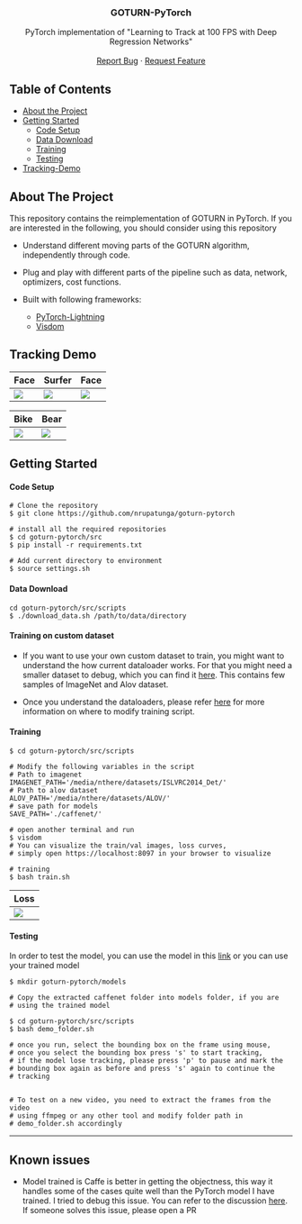 <!-- PROJECT LOGO -->
<p align="center">
  <h3 align="center">GOTURN-PyTorch</h3>

  <p align="center">
    PyTorch implementation of "Learning to Track at 100 FPS with Deep Regression Networks"
    <br />
    <br />
    <a href="https://github.com/nrupatunga/goturn-pytorch/issues">Report Bug</a>
    ·
    <a href="https://github.com/nrupatunga/goturn-pytorch/issues">Request Feature</a>
  </p>
</p>

<!-- TABLE OF CONTENTS -->
## Table of Contents

* [About the Project](#about-the-project)
* [Getting Started](#getting-started)
	- [Code Setup](#code-setup)
	- [Data Download](#data-download)
	- [Training](#training)
	- [Testing](#testing)
* [Tracking-Demo](#tracking-demo)

<!-- ABOUT THE PROJECT -->
## About The Project

This repository contains the reimplementation of GOTURN in PyTorch.
If you are interested in the following, you should consider using this
repository

* Understand different moving parts of the GOTURN algorithm,
independently through code. 

* Plug and play with different parts of the pipeline such as data, network, optimizers, cost functions.

* Built with following frameworks:
	- [PyTorch-Lightning](https://github.com/PyTorchLightning/pytorch-lightning)
	- [Visdom](https://github.com/facebookresearch/visdom)

## Tracking Demo

|Face           |  Surfer | Face |
|------------------------|-------------------------|-------------------------|
|![](https://github.com/nrupatunga/goturn-pytorch/blob/master/doc/output/face.gif)  | ![](https://github.com/nrupatunga/goturn-pytorch/blob/master/doc/output/surfer.gif) | ![](https://github.com/nrupatunga/goturn-pytorch/blob/master/doc/output/face2.gif)

|Bike           |  Bear |
|------------------------|-------------------------|
|![](https://github.com/nrupatunga/goturn-pytorch/blob/master/doc/output/bike.gif)  | ![](https://github.com/nrupatunga/goturn-pytorch/blob/master/doc/output/bear.gif) |

<!-- GETTING STARTED -->
## Getting Started

#### Code Setup
```
# Clone the repository
$ git clone https://github.com/nrupatunga/goturn-pytorch

# install all the required repositories
$ cd goturn-pytorch/src
$ pip install -r requirements.txt

# Add current directory to environment
$ source settings.sh
```

#### Data Download
```
cd goturn-pytorch/src/scripts
$ ./download_data.sh /path/to/data/directory
```

#### Training on custom dataset

- If you want to use your own custom dataset to train, you might want to
understand the how current dataloader works. For that you might need a
smaller dataset to debug, which you can find it
[here](https://drive.google.com/file/d/1XZa4kpgIwUqmrl9vonQZMIaemSUm5P-4/view?usp=sharing).
This contains few samples of ImageNet and Alov dataset.

- Once you understand the dataloaders, please
refer [here](https://github.com/nrupatunga/goturn-pytorch/issues/2#issuecomment-609405851)
for more information on where to modify training script.

#### Training
```
$ cd goturn-pytorch/src/scripts

# Modify the following variables in the script
# Path to imagenet
IMAGENET_PATH='/media/nthere/datasets/ISLVRC2014_Det/'
# Path to alov dataset
ALOV_PATH='/media/nthere/datasets/ALOV/'
# save path for models
SAVE_PATH='./caffenet/'

# open another terminal and run
$ visdom
# You can visualize the train/val images, loss curves,
# simply open https://localhost:8097 in your browser to visualize

# training
$ bash train.sh
```
|Loss           |
|------------------------|
|![](https://github.com/nrupatunga/goturn-pytorch/blob/master/doc/images/loss.png)  |

#### Testing

In order to test the model, you can use the model in this
[link](https://drive.google.com/drive/folders/1utL6Eh7CnxPM8_o8p5T72duZkhhG0tru?usp=sharing)
or you can use your trained model

```
$ mkdir goturn-pytorch/models

# Copy the extracted caffenet folder into models folder, if you are
# using the trained model

$ cd goturn-pytorch/src/scripts
$ bash demo_folder.sh

# once you run, select the bounding box on the frame using mouse, 
# once you select the bounding box press 's' to start tracking, 
# if the model lose tracking, please press 'p' to pause and mark the
# bounding box again as before and press 's' again to continue the
# tracking


# To test on a new video, you need to extract the frames from the video
# using ffmpeg or any other tool and modify folder path in
# demo_folder.sh accordingly
```
---

## Known issues

- Model trained is Caffe is better in getting the objectness, this way
it handles some of the cases quite well than the PyTorch model I have
trained. I tried to debug this issue. You can refer to the discussion
[here](https://discuss.pytorch.org/t/implementation-of-caffe-code-in-pytorch-suboptimal-solution/73267).
If someone solves this issue, please open a PR
